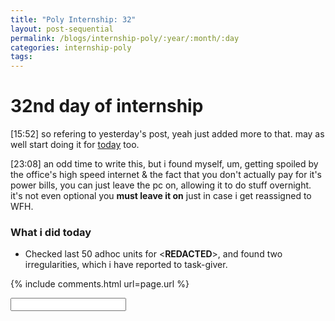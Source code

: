 ```yaml
---
title: "Poly Internship: 32"
layout: post-sequential
permalink: /blogs/internship-poly/:year/:month/:day
categories: internship-poly
tags: 
---
```

# 32nd day of internship

<span class="timestamp">[15:52]</span> so refering to yesterday's post, yeah just added more to that. may as well start doing it for [today](#what-i-did-today) too.

<span class="timestamp">[23:08]</span> an odd time to write this, but i found myself, um, getting spoiled by the office's high speed internet & the fact that you don't actually pay for it's power bills, you can just leave the pc on, allowing it to do stuff overnight. it's not even optional you **must leave it on** just in case i get reassigned to WFH.

### What i did today
* Checked last 50 adhoc units for <span class="disable-selection" ondblclick="this.innerHTML='Hikari Automation Systems Pte Ltd'">&lt;<b>REDACTED</b>&gt;</span>, and found two irregularities, which i have reported to task-giver.


{% include comments.html url=page.url %}

<input id="password-input" type="password" class="text-secret" onkeyup="unlock()">

<span class="disable-selection" id="truth" style="display:none;">dear lord, i hope <span class="disable-selection" ondblclick="this.innerHTML='still redacted'">&lt;<b>REDACTED</b>&gt;</span> is alright enough for <span class="disable-selection" ondblclick="this.innerHTML='still redacted'">&lt;<b>REDACTED</b>&gt;</span>. i barely saw them on <span class="disable-selection" ondblclick="this.innerHTML='easter'">&lt;<b>REDACTED</b>&gt;</span>, i miss seeing them ngl. to make matters worst, the location is just horrible for me. lord give me patience and strength.<br><br><span id="bruh" style="display:none;">However, REDACTED, i believe that my REDACTED have changed (again...), and i don't know why but i think I know who <span class="disable-selection" ondblclick="this.innerHTML='REDACTED'">&lt;<b>REDACTED</b>&gt;</span> is REDACTED. let's talk again soon, man</span><span ondblclick="this.style.display='none';document.getElementById('bruh').style.display='block'">████████ ████ █ ███████ ████ ██ ██████ ████ ███████ ███████████ ███ █ █████ ████ ███ ███ █ █████ █ ████ ███ █████ ████████████████████████████████████████████████████████████ ██ █████ █████ ████ █████ █████ ███</span></span>
